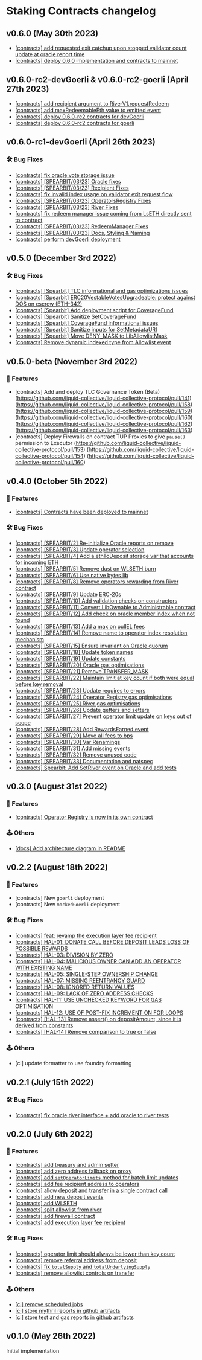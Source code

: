 # Staking Contracts changelog

## v0.6.0 (May 30th 2023)

- [[contracts] add requested exit catchup upon stopped validator count update at oracle report time](https://github.com/liquid-collective/liquid-collective-protocol/pull/211)
- [[contracts] deploy 0.6.0 implementation and contracts to mainnet](https://github.com/liquid-collective/liquid-collective-protocol/pull/215)

## v0.6.0-rc2-devGoerli & v0.6.0-rc2-goerli (April 27th 2023)

- [[contracts] add recipient argument to RiverV1.requestRedeem](https://github.com/liquid-collective/liquid-collective-protocol/pull/202)
- [[contracts] add maxRedeemableEth value to emitted event](https://github.com/liquid-collective/liquid-collective-protocol/pull/206)
- [[contracts] deploy 0.6.0-rc2 contracts for devGoerli](https://github.com/liquid-collective/liquid-collective-protocol/pull/208)
- [[contracts] deploy 0.6.0-rc2 contracts for goerli](https://github.com/liquid-collective/liquid-collective-protocol/pull/208)


## v0.6.0-rc1-devGoerli (April 26th 2023)

### :hammer_and_wrench: Bug Fixes

- [[contracts] fix oracle vote storage issue](https://github.com/liquid-collective/liquid-collective-protocol/pull/193)
- [[contracts] [SPEARBIT/03/23] Oracle fixes](https://github.com/liquid-collective/liquid-collective-protocol/pull/193)
- [[contracts] [SPEARBIT/03/23] Recipient Fixes](https://github.com/liquid-collective/liquid-collective-protocol/pull/194)
- [[contracts] fix invalid index usage on validator exit request flow](https://github.com/liquid-collective/liquid-collective-protocol/pull/195)
- [[contracts] [SPEARBIT/03/23] OperatorsRegistry Fixes](https://github.com/liquid-collective/liquid-collective-protocol/pull/195)
- [[contracts] [SPEARBIT/03/23] River Fixes](https://github.com/liquid-collective/liquid-collective-protocol/pull/196)
- [[contracts] fix redeem manager issue coming from LsETH directly sent to contract](https://github.com/liquid-collective/liquid-collective-protocol/pull/197)
- [[contracts] [SPEARBIT/03/23] RedeemManager Fixes](https://github.com/liquid-collective/liquid-collective-protocol/pull/197)
- [[contracts] [SPEARBIT/03/23] Docs, Styling & Naming](https://github.com/liquid-collective/liquid-collective-protocol/pull/198)
- [[contracts] perform devGoerli deployment](https://github.com/liquid-collective/liquid-collective-protocol/pull/190/commits/8ed58a23972220def3d4d94e70c9be11aee05619)

## v0.5.0 (December 3rd 2022)

### :hammer_and_wrench: Bug Fixes

- [[contracts] [Spearbit] TLC informational and gas optimizations issues](https://github.com/liquid-collective/liquid-collective-protocol/pull/172)
- [[contracts] [Spearbit] ERC20VestableVotesUpgradeable: protect against DOS on escrow (ETH-342)](https://github.com/liquid-collective/liquid-collective-protocol/pull/171)
- [[contracts] [Spearbit] Add deployment script for CoverageFund](https://github.com/liquid-collective/liquid-collective-protocol/pull/170)
- [[contracts] [Spearbit] Sanitize SetCoverageFund](https://github.com/liquid-collective/liquid-collective-protocol/pull/169)
- [[contracts] [Spearbit] CoverageFund informational issues](https://github.com/liquid-collective/liquid-collective-protocol/pull/168)
- [[contracts] [Spearbit] Sanitize inputs for SetMetadataURI](https://github.com/liquid-collective/liquid-collective-protocol/pull/167)
- [[contracts] [Spearbit] Move DENY_MASK to LibAllowlistMask](https://github.com/liquid-collective/liquid-collective-protocol/pull/166)
- [[contracts] Remove dynamic indexed type from Allowlist event](https://github.com/liquid-collective/liquid-collective-protocol/blob/c0517983140f593f8db033c7ab75e6a91556182b/contracts/src/interfaces/IAllowlist.1.sol#L11)

## v0.5.0-beta (November 3rd 2022)

### :dizzy: Features

- [contracts] Add and deploy TLC Governance Token (Beta) (https://github.com/liquid-collective/liquid-collective-protocol/pull/141) (https://github.com/liquid-collective/liquid-collective-protocol/pull/158) (https://github.com/liquid-collective/liquid-collective-protocol/pull/159) (https://github.com/liquid-collective/liquid-collective-protocol/pull/160)(https://github.com/liquid-collective/liquid-collective-protocol/pull/162) (https://github.com/liquid-collective/liquid-collective-protocol/pull/163)
- [contracts] Deploy Firewalls on contract TUP Proxies to give `pause()` permission to Executor (https://github.com/liquid-collective/liquid-collective-protocol/pull/153) (https://github.com/liquid-collective/liquid-collective-protocol/pull/154) (https://github.com/liquid-collective/liquid-collective-protocol/pull/160)

## v0.4.0 (October 5th 2022)

### :dizzy: Features

- [[contracts] Contracts have been deployed to mainnet](https://github.com/liquid-collective/liquid-collective-protocol/pull/152)

### :hammer_and_wrench: Bug Fixes

- [[contracts] [SPEARBIT/2] Re-initialize Oracle reports on remove](https://github.com/liquid-collective/liquid-collective-protocol/pull/118)
- [[contracts] [SPEARBIT/3] Update operator selection](https://github.com/liquid-collective/liquid-collective-protocol/pull/119)
- [[contracts] [SPEARBIT/4] Add a ethToDeposit storage var that accounts for incoming ETH](https://github.com/liquid-collective/liquid-collective-protocol/pull/120)
- [[contracts] [SPEARBIT/5] Remove dust on WLSETH burn](https://github.com/liquid-collective/liquid-collective-protocol/pull/121)
- [[contracts] [SPEARBIT/6] Use native bytes lib](https://github.com/liquid-collective/liquid-collective-protocol/pull/122)
- [[contracts] [SPEARBIT/8] Remove operators rewarding from River contract](https://github.com/liquid-collective/liquid-collective-protocol/pull/123)
- [[contracts] [SPEARBIT/9] Update ERC-20s](https://github.com/liquid-collective/liquid-collective-protocol/pull/124)
- [[contracts] [SPEARBIT/10] Add validation checks on constructors](https://github.com/liquid-collective/liquid-collective-protocol/pull/125)
- [[contracts] [SPEARBIT/11] Convert LibOwnable to Administrable contract](https://github.com/liquid-collective/liquid-collective-protocol/pull/126)
- [[contracts] [SPEARBIT/12] Add check on oracle member index when not found](https://github.com/liquid-collective/liquid-collective-protocol/pull/127)
- [[contracts] [SPEARBIT/13] Add a max on pullEL fees](https://github.com/liquid-collective/liquid-collective-protocol/pull/128)
- [[contracts] [SPEARBIT/14] Remove name to operator index resolution mechanism](https://github.com/liquid-collective/liquid-collective-protocol/pull/129)
- [[contracts] [SPEARBIT/15] Ensure invariant on Oracle quorum](https://github.com/liquid-collective/liquid-collective-protocol/pull/130)
- [[contracts] [SPEARBIT/18] Update token names](https://github.com/liquid-collective/liquid-collective-protocol/pull/131)
- [[contracts] [SPEARBIT/19] Update constants](https://github.com/liquid-collective/liquid-collective-protocol/pull/132)
- [[contracts] [SPEARBIT/20] Oracle gas optimisations](https://github.com/liquid-collective/liquid-collective-protocol/pull/133)
- [[contracts] [SPEARBIT/21] Remove TRANSFER_MASK](https://github.com/liquid-collective/liquid-collective-protocol/pull/134)
- [[contracts] [SPEARBIT/22] Maintain limit at key count if both were equal before key removal](https://github.com/liquid-collective/liquid-collective-protocol/pull/135)
- [[contracts] [SPEARBIT/23] Update requires to errors](https://github.com/liquid-collective/liquid-collective-protocol/pull/136)
- [[contracts] [SPEARBIT/24] Operator Registry gas optimisations](https://github.com/liquid-collective/liquid-collective-protocol/pull/137)
- [[contracts] [SPEARBIT/25] River gas optimisations](https://github.com/liquid-collective/liquid-collective-protocol/pull/138)
- [[contracts] [SPEARBIT/26] Update getters and setters](https://github.com/liquid-collective/liquid-collective-protocol/pull/139)
- [[contracts] [SPEARBIT/27] Prevent operator limit update on keys out of scope](https://github.com/liquid-collective/liquid-collective-protocol/pull/140)
- [[contracts] [SPEARBIT/28] Add RewardsEarned event](https://github.com/liquid-collective/liquid-collective-protocol/pull/142)
- [[contracts] [SPEARBIT/29] Move all fees to bps](https://github.com/liquid-collective/liquid-collective-protocol/pull/143)
- [[contracts] [SPEARBIT/30] Var Renamings](https://github.com/liquid-collective/liquid-collective-protocol/pull/144)
- [[contracts] [SPEARBIT/31] Add missing events](https://github.com/liquid-collective/liquid-collective-protocol/pull/145)
- [[contracts] [SPEARBIT/32] Remove unused code](https://github.com/liquid-collective/liquid-collective-protocol/pull/149)
- [[contracts] [SPEARBIT/33] Documentation and natspec](https://github.com/liquid-collective/liquid-collective-protocol/pull/147)
- [[contracts] Spearbit: Add SetRiver event on Oracle and add tests](https://github.com/liquid-collective/liquid-collective-protocol/pull/146)

## v0.3.0 (August 31st 2022)

### :dizzy: Features

- [[contracts] Operator Registry is now in its own contract](https://github.com/River-Protocol/river-contracts/pull/110)

### 🕹️ Others

- [[docs] Add architecture diagram in README](https://github.com/River-Protocol/river-contracts/pull/111)

## v0.2.2 (August 18th 2022)

### :dizzy: Features

- [contracts] New `goerli` deployment
- [contracts] New `mockedGoerli` deployment

### :hammer_and_wrench: Bug Fixes

- [[contracts] feat: revamp the execution layer fee recipient](https://github.com/River-Protocol/river-contracts/pull/104)
- [[contracts] HAL-01: DONATE CALL BEFORE DEPOSIT LEADS LOSS OF POSSIBLE REWARDS](https://github.com/River-Protocol/river-contracts/pull/93)
- [[contracts] HAL-03: DIVISION BY ZERO](https://github.com/River-Protocol/river-contracts/pull/103)
- [[contracts] HAL-04: MALICIOUS OWNER CAN ADD AN OPERATOR WITH EXISTING NAME](https://github.com/River-Protocol/river-contracts/pull/95)
- [[contracts] HAL-05: SINGLE-STEP OWNERSHIP CHANGE](https://github.com/River-Protocol/river-contracts/pull/96)
- [[contracts] HAL-07: MISSING REENTRANCY GUARD](https://github.com/River-Protocol/river-contracts/pull/97)
- [[contracts] HAL-08: IGNORED RETURN VALUES](https://github.com/River-Protocol/river-contracts/pull/98)
- [[contracts] HAL-09: LACK OF ZERO ADDRESS CHECKS](https://github.com/River-Protocol/river-contracts/pull/99)
- [[contracts] HAL-11: USE UNCHECKED KEYWORD FOR GAS OPTIMISATION](https://github.com/River-Protocol/river-contracts/pull/100)
- [[contracts] HAL-12: USE OF POST-FIX INCREMENT ON FOR LOOPS](https://github.com/River-Protocol/river-contracts/pull/100)
- [[contracts] [HAL-13] Remove assert() on depositAmount, since it is derived from constants](https://github.com/River-Protocol/river-contracts/pull/101)
- [[contracts] [HAL-14] Remove comparison to true or false](https://github.com/River-Protocol/river-contracts/pull/102)

### 🕹️ Others

- [ci] update formatter to use foundry formatting

## v0.2.1 (July 15th 2022)

### :hammer_and_wrench: Bug Fixes

- [[contracts] fix oracle river interface + add oracle to river tests](https://github.com/River-Protocol/river-contracts/pull/79)

## v0.2.0 (July 6th 2022)

### :dizzy: Features

- [[contracts] add treasury and admin setter](https://github.com/River-Protocol/river-contracts/pull/75)
- [[contracts] add zero address fallback on proxy](https://github.com/River-Protocol/river-contracts/pull/74)
- [[contracts] add `setOperatorLimits` method for batch limit updates](https://github.com/River-Protocol/river-contracts/pull/72)
- [[contracts] add fee recipient address to operators](https://github.com/River-Protocol/river-contracts/pull/71)
- [[contracts] allow deposit and transfer in a single contract call](https://github.com/River-Protocol/river-contracts/pull/69)
- [[contracts] add new deposit events](https://github.com/River-Protocol/river-contracts/pull/62)
- [[contracts] add WLSETH](https://github.com/River-Protocol/river-contracts/pull/57)
- [[contracts] split allowlist from river](https://github.com/River-Protocol/river-contracts/pull/41)
- [[contracts] add firewall contract](https://github.com/River-Protocol/river-contracts/pull/36)
- [[contracts] add execution layer fee recipient](https://github.com/River-Protocol/river-contracts/pull/35)

### :hammer_and_wrench: Bug Fixes

- [[contracts] operator limit should always be lower than key count](https://github.com/River-Protocol/river-contracts/pull/70)
- [[contracts] remove referral address from deposit](https://github.com/River-Protocol/river-contracts/pull/68)
- [[contracts] fix `totalSupply` and `totalUnderlyingSupply`](https://github.com/River-Protocol/river-contracts/pull/64)
- [[contracts] remove allowlist controls on transfer](https://github.com/River-Protocol/river-contracts/pull/61)

### 🕹️ Others

- [[ci] remove scheduled jobs](https://github.com/River-Protocol/river-contracts/pull/76)
- [[ci] store mythril reports in github artifacts](https://github.com/River-Protocol/river-contracts/pull/67)
- [[ci] store test and gas reports in github artifacts](https://github.com/River-Protocol/river-contracts/pull/66)

## v0.1.0 (May 26th 2022)

Initial implementation
